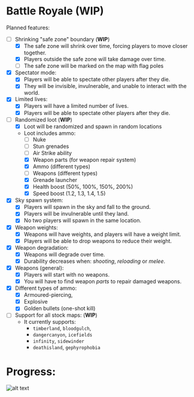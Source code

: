 # Battle Royale (WIP)

Planned features:
- [ ] Shrinking "safe zone" boundary (**WIP**)
  - [x] The safe zone will shrink over time, forcing players to move closer together.
  - [x] Players outside the safe zone will take damage over time.
  - [ ] The safe zone will be marked on the map with flag poles
- [x] Spectator mode:
  - [x] Players will be able to spectate other players after they die.
  - [x] They will be invisible, invulnerable, and unable to interact with the world.
- [x] Limited lives:
  - [x] Players will have a limited number of lives.
  - [x] Players will be able to spectate other players after they die.
- [ ] Randomized loot (**WIP**)
  - [x] Loot will be randomized and spawn in random locations
  - Loot includes ammo:
    - [ ] Nuke
    - [ ] Stun grenades
    - [ ] Air Strike ability
    - [x] Weapon parts (for weapon repair system)
    - [x] Ammo (different types)
    - [ ] Weapons (different types)
    - [x] Grenade launcher
    - [x] Health boost (50%, 100%, 150%, 200%)
    - [x] Speed boost (1.2, 1.3, 1.4, 1.5)
- [x] Sky spawn system:
  - [x] Players will spawn in the sky and fall to the ground.
  - [x] Players will be invulnerable until they land.
  - [x] No two players will spawn in the same location.
- [x] Weapon weights:
  - [x] Weapons will have weights, and players will have a weight limit.
  - [x] Players will be able to drop weapons to reduce their weight.
- [x] Weapon degradation:
  - [x] Weapons will degrade over time.
  - [x] Durability decreases when: *shooting*, *reloading* or *melee*.
- [x] Weapons (general):
  - [x] Players will start with no weapons.
  - [x] You will have to find weapon *parts* to repair damaged weapons.
- [x] Different types of ammo:
  - [x] Armoured-piercing, 
  - [x] Explosive
  - [x] Golden bullets (one-shot kill)
- [ ] Support for all stock maps: (**WIP**)
  - It currently supports:
    - `timberland`, `bloodgulch`,
    - `dangercanyon`, `icefields`
    - `infinity`, `sidewinder`
    - `deathisland`, `gephyrophobia`

# Progress:
![alt text](https://progress-bar.dev/75/?title=Progress)